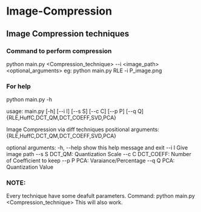 # Image-Compression
## Image Compression techniques

### Command to perform compression 
python main.py <Compression_technique> --i <image_path> <optional_arguments>
     eg: python main.py RLE -i P_image.png
 
### For help
python main.py -h

usage: main.py [-h] [--i I] [--s S] [--c C] [--p P] [--q Q] {RLE,HuffC,DCT_QM,DCT_COEFF,SVD,PCA}

Image Compression via diff techniques
positional arguments:
  {RLE,HuffC,DCT_QM,DCT_COEFF,SVD,PCA}

optional arguments:
  -h, --help            show this help message and exit
  --i I                 Give image path
  --s S                 DCT_QM: Quantization Scale
  --c C                 DCT_COEFF: Number of Coefficient to keep
  --p P                 PCA: Varaiance/Percentage
  --q Q                 PCA: Quantization Value

### NOTE: 
Every technique have some deafult parameters. 
Command: python main.py <Compression_technique>
This will also work.
